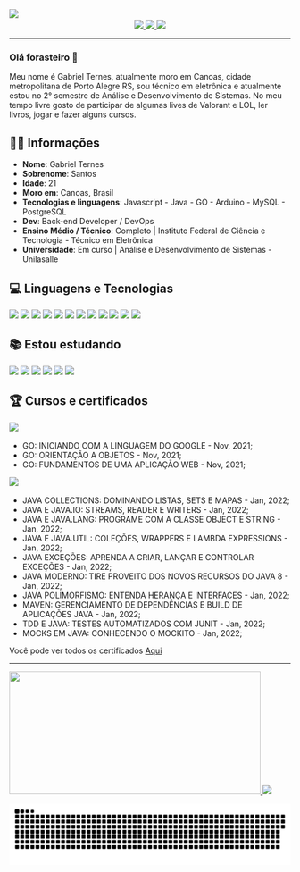 <img src="http://clubedosgeeks.com.br/wp-content/uploads/2016/01/dormrm.gif" />

<div align="center">
    <a target='_blank' href="https://twitter.com/GabrielTernes2">
        <img src="https://img.shields.io/badge/Twitter-1DA1F2?style=for-the-badge&logo=twitter&logoColor=white">
    </a>
    <a target='_blank' href="https://www.linkedin.com/in/gabrielternes/">
        <img src="https://img.shields.io/badge/LinkedIn-0077B5?style=for-the-badge&logo=linkedin&logoColor=white">
    </a>
  <a target='_blank' href="https://gabrielternes.vercel.app/">
        <img src="https://img.shields.io/badge/website-000000?style=for-the-badge&logo=About.me&logoColor=white">
    </a>
</div>

<hr>

### Olá forasteiro 🤠

Meu nome é Gabriel Ternes, atualmente moro em Canoas, cidade metropolitana de Porto Alegre RS, sou técnico em eletrônica e atualmente estou no 2° semestre de Análise e Desenvolvimento de Sistemas. No meu tempo livre gosto de participar de algumas lives de Valorant e LOL, ler livros, jogar e fazer alguns cursos.

## 🖖🏽 Informações

* **Nome**: Gabriel Ternes
* **Sobrenome**: Santos
* **Idade**: 21
* **Moro em**: Canoas, Brasil
* **Tecnologias e linguagens**: Javascript - Java - GO - Arduino - MySQL - PostgreSQL
* **Dev**: Back-end Developer / DevOps
* **Ensino Médio / Técnico**: Completo | Instituto Federal de Ciência e Tecnologia - Técnico em Eletrônica
* **Universidade**: Em curso | Análise e Desenvolvimento de Sistemas - Unilasalle

## 💻 Linguagens e Tecnologias
<img src="https://img.shields.io/badge/Java-ED8B00?style=for-the-badge&logo=java&logoColor=white" /> <img src="https://img.shields.io/badge/Spring-6DB33F?style=for-the-badge&logo=spring&logoColor=white" /> <img src="https://img.shields.io/badge/Go-00ADD8?style=for-the-badge&logo=go&logoColor=white" /> <img src="https://img.shields.io/badge/JavaScript-323330?style=for-the-badge&logo=javascript&logoColor=F7DF1E" /> <img src="https://img.shields.io/badge/HTML5-E34F26?style=for-the-badge&logo=html5&logoColor=white" /> <img src="https://img.shields.io/badge/CSS3-1572B6?style=for-the-badge&logo=css3&logoColor=white" /> <img src="https://img.shields.io/badge/C-00599C?style=for-the-badge&logo=c&logoColor=white" /> <img src="https://img.shields.io/badge/Arduino-00979D?style=for-the-badge&logo=Arduino&logoColor=white" /> <img src="https://img.shields.io/badge/Vercel-000000?style=for-the-badge&logo=vercel&logoColor=white" /> <img src="https://img.shields.io/badge/Heroku-430098?style=for-the-badge&logo=heroku&logoColor=white" /> <img src="https://img.shields.io/badge/MySQL-005C84?style=for-the-badge&logo=mysql&logoColor=white" /> <img src="https://img.shields.io/badge/PostgreSQL-316192?style=for-the-badge&logo=postgresql&logoColor=white" />

## 📚 Estou estudando
<img src="https://img.shields.io/badge/Python-FFD43B?style=for-the-badge&logo=python&logoColor=blue" /> <img src="https://img.shields.io/badge/Ruby-CC342D?style=for-the-badge&logo=ruby&logoColor=white" /> <img src="https://img.shields.io/badge/Oracle-F80000?style=for-the-badge&logo=oracle&logoColor=black" /> <img src="https://img.shields.io/badge/React_Native-20232A?style=for-the-badge&logo=react&logoColor=61DAFB" /> <img src="https://img.shields.io/badge/Flutter-02569B?style=for-the-badge&logo=flutter&logoColor=white" /> <img src="https://img.shields.io/badge/Dart-0175C2?style=for-the-badge&logo=dart&logoColor=white" />

## 🏆 Cursos e certificados

<img src="https://img.shields.io/badge/Go-00ADD8?style=for-the-badge&logo=go&logoColor=white" />

- GO: INICIANDO COM A LINGUAGEM DO GOOGLE - Nov, 2021;
- GO: ORIENTAÇÃO A OBJETOS - Nov, 2021;
- GO: FUNDAMENTOS DE UMA APLICAÇÃO WEB - Nov, 2021;

<img src="https://img.shields.io/badge/Java-ED8B00?style=for-the-badge&logo=java&logoColor=white" />

- JAVA COLLECTIONS: DOMINANDO LISTAS, SETS E MAPAS - Jan, 2022;
- JAVA E JAVA.IO: STREAMS, READER E WRITERS - Jan, 2022;
- JAVA E JAVA.LANG: PROGRAME COM A CLASSE OBJECT E STRING - Jan, 2022;
- JAVA E JAVA.UTIL: COLEÇÕES, WRAPPERS E LAMBDA EXPRESSIONS - Jan, 2022;
- JAVA EXCEÇÕES: APRENDA A CRIAR, LANÇAR E CONTROLAR EXCEÇÕES - Jan, 2022;
- JAVA MODERNO: TIRE PROVEITO DOS NOVOS RECURSOS DO JAVA 8 - Jan, 2022;
- JAVA POLIMORFISMO: ENTENDA HERANÇA E INTERFACES - Jan, 2022;
- MAVEN: GERENCIAMENTO DE DEPENDÊNCIAS E BUILD DE APLICAÇÕES JAVA - Jan, 2022;
- TDD E JAVA: TESTES AUTOMATIZADOS COM JUNIT - Jan, 2022;
- MOCKS EM JAVA: CONHECENDO O MOCKITO - Jan, 2022;

Você pode ver todos os certificados [Aqui](https://cursos.alura.com.br/user/santos-tgabriel)

<hr>

 <a href="https://github.com/GabrielTernesSan">
    <img height="220em" width="450em" src="https://github-readme-stats.vercel.app/api?username=GabrielTernesSan&show_icons=true&theme=nord&&include_all_commits=true&count_private=true&"/>
  <img height="200em" src="https://github-readme-stats.vercel.app/api/top-langs/?username=GabrielTernesSan&layout=compact&langs_count=7&theme=nord"/>
 
  ![Snake animation](https://github.com/GabrielTernesSan/GabrielTernesSan/blob/output/github-contribution-grid-snake.svg)
 
</div>
